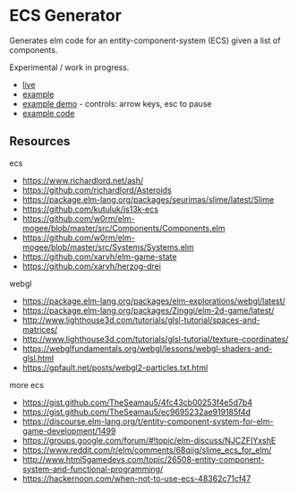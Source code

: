 # ECS Generator

Generates elm code for an entity-component-system (ECS) given a list of components.

Experimental / work in progress.

- [live](https://harmboschloo.github.io/elm-ecs-generator/)
- [example](https://harmboschloo.github.io/elm-ecs-generator/#%7B%22ecs%22%3A%5B%22Ecs%22%2C%22Ecs%22%5D%2C%22components%22%3A%5B%5B%22Components%22%2C%22Ai%22%5D%2C%5B%22Components%22%2C%22Collectable%22%5D%2C%5B%22Components%22%2C%22Collector%22%5D%2C%5B%22Components.Controls%22%2C%22Controls%22%5D%2C%5B%22Components%22%2C%22KeyControlsMap%22%5D%2C%5B%22Components%22%2C%22Motion%22%5D%2C%5B%22Components%22%2C%22Position%22%5D%2C%5B%22Components%22%2C%22Scale%22%5D%2C%5B%22Components%22%2C%22ScaleAnimation%22%5D%2C%5B%22Components%22%2C%22Sprite%22%5D%2C%5B%22Components.Transforms%22%2C%22Transforms%22%5D%2C%5B%22Components%22%2C%22Velocity%22%5D%5D%2C%22nodes%22%3A%5B%7B%22name%22%3A%22collectable%22%2C%22components%22%3A%5B%5B%22Components%22%2C%22Collectable%22%5D%2C%5B%22Components%22%2C%22Position%22%5D%5D%7D%2C%7B%22name%22%3A%22collector%22%2C%22components%22%3A%5B%5B%22Components%22%2C%22Collector%22%5D%2C%5B%22Components%22%2C%22Position%22%5D%5D%7D%2C%7B%22name%22%3A%22keyControls%22%2C%22components%22%3A%5B%5B%22Components.Controls%22%2C%22Controls%22%5D%2C%5B%22Components%22%2C%22KeyControlsMap%22%5D%5D%7D%2C%7B%22name%22%3A%22motionControl%22%2C%22components%22%3A%5B%5B%22Components.Controls%22%2C%22Controls%22%5D%2C%5B%22Components%22%2C%22Motion%22%5D%2C%5B%22Components%22%2C%22Position%22%5D%2C%5B%22Components%22%2C%22Velocity%22%5D%5D%7D%2C%7B%22name%22%3A%22movement%22%2C%22components%22%3A%5B%5B%22Components%22%2C%22Position%22%5D%2C%5B%22Components%22%2C%22Velocity%22%5D%5D%7D%2C%7B%22name%22%3A%22render%22%2C%22components%22%3A%5B%5B%22Components%22%2C%22Position%22%5D%2C%5B%22Components%22%2C%22Sprite%22%5D%5D%7D%2C%7B%22name%22%3A%22scaleAnimation%22%2C%22components%22%3A%5B%5B%22Components%22%2C%22ScaleAnimation%22%5D%5D%7D%2C%7B%22name%22%3A%22transform%22%2C%22components%22%3A%5B%5B%22Components.Transforms%22%2C%22Transforms%22%5D%5D%7D%5D%7D)
- [example demo](https://harmboschloo.github.io/elm-ecs-generator/example/build/) - controls: arrow keys, esc to pause
- [example code](https://github.com/harmboschloo/elm-ecs-generator/tree/master/example)

## Resources

ecs

- https://www.richardlord.net/ash/
- https://github.com/richardlord/Asteroids
- https://package.elm-lang.org/packages/seurimas/slime/latest/Slime
- https://github.com/kutuluk/js13k-ecs
- https://github.com/w0rm/elm-mogee/blob/master/src/Components/Components.elm
- https://github.com/w0rm/elm-mogee/blob/master/src/Systems/Systems.elm
- https://github.com/xarvh/elm-game-state
- https://github.com/xarvh/herzog-drei

webgl

- https://package.elm-lang.org/packages/elm-explorations/webgl/latest/
- https://package.elm-lang.org/packages/Zinggi/elm-2d-game/latest/
- http://www.lighthouse3d.com/tutorials/glsl-tutorial/spaces-and-matrices/
- http://www.lighthouse3d.com/tutorials/glsl-tutorial/texture-coordinates/
- https://webglfundamentals.org/webgl/lessons/webgl-shaders-and-glsl.html
- https://gpfault.net/posts/webgl2-particles.txt.html

more ecs

- https://gist.github.com/TheSeamau5/4fc43cb00253f4e5d7b4
- https://gist.github.com/TheSeamau5/ec9695232ae919185f4d
- https://discourse.elm-lang.org/t/entity-component-system-for-elm-game-development/1499
- https://groups.google.com/forum/#!topic/elm-discuss/NJCZFIYxshE
- https://www.reddit.com/r/elm/comments/68qiig/slime_ecs_for_elm/
- http://www.html5gamedevs.com/topic/26508-entity-component-system-and-functional-programming/
- https://hackernoon.com/when-not-to-use-ecs-48362c71cf47
